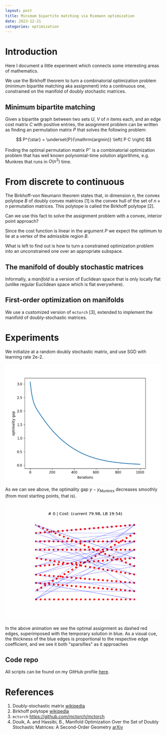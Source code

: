 ```yaml
---
layout: post
title: Minimum bipartite matching via Riemann optimization
date: 2023-12-21
categories: optimization
---
```


# Introduction

Here I document a little experiment which connects some interesting areas of mathematics.


We use the Birkhoff theorem to turn a combinatorial optimization problem (minimum bipartite matching aka assignment) into a continuous one, constrained on the manifold of doubly stochastic matrices.


## Minimum bipartite matching

Given a bipartite graph between two sets $U$, $V$ of $n$ items each, and an edge cost matrix $C$ with positive entries, the assignment problem can be written as finding an permutation matrix $P$ that solves the following problem:

$$
P^{\star} = \underset{P}{\mathrm{argmin}} \left( P C \right)
$$

Finding the optimal permutation matrix $P^{\star}$ is a combinatorial optimization problem that has well known polynomial-time solution algorithms, e.g. Munkres that runs in $O(n^3)$ time.


# From discrete to continuous

The Birkhoff-von Neumann theorem states that, in dimension $n$, the convex polytope $B$ of doubly convex matrices [1] is the convex hull of the set of $n \times n$ permutation matrices. This polytope is called the Birkhoff polytope [2].

Can we use this fact to solve the assignment problem with a convex, interior point approach?

Since the cost function is linear in the argument $P$ we expect the optimum to lie at a vertex of the admissible region $B$.

What is left to find out is how to turn a constrained optimization problem into an unconstrained one over an appropriate subspace.

## The manifold of doubly stochastic matrices

Informally, a <i>manifold</i> is a version of Euclidean space that is only locally flat (unlike regular Euclidean space which is flat everywhere).






## First-order optimization on manifolds

We use a customized version of `mctorch` [3], extended to implement the manifold of doubly-stochastic matrices.




# Experiments

We initialize at a random doubly stochastic matrix, and use SGD with learning rate 2e-2.

<img src="/images/assign_opt_gap_iter-1000_n-10_lr-0.02_1735984842.png" width=500/>

As we can see above, the optimality gap $y - y_{Munkres}$ decreases smoothly (from most starting points, that is).

<img src="/images/assign_movie_iter-1000_n-10_lr-0.02_1735984842.gif" width=500/>

In the above animation we see the optimal assignment as dashed red edges, superimposed with the temporary solution in blue. As a visual cue, the thickness of the blue edges is proportional to the respective edge coefficient, and we see it both "sparsifies" as it approaches 


## Code repo

All scripts can be found on my GitHub profile <a href="https://github.com/ocramz/assignment-riemann-opt">here</a>.


# References

1. Doubly-stochastic matrix <a href="https://en.wikipedia.org/wiki/Doubly_stochastic_matrix">wikipedia</a>
2. Birkhoff polytope <a href="https://en.wikipedia.org/wiki/Birkhoff_polytope">wikipedia</a>
3. `mctorch` <a href="github">https://github.com/mctorch/mctorch</a>
4. Douik, A. and Hassibi, B., Manifold Optimization Over the Set of Doubly Stochastic Matrices: A Second-Order Geometry <a href="https://arxiv.org/abs/1802.02628">arXiv</a>
